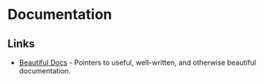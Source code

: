 # Documentation

## Links

- [Beautiful Docs](https://github.com/PharkMillups/beautiful-docs#readme) - Pointers to useful, well-written, and otherwise beautiful documentation.